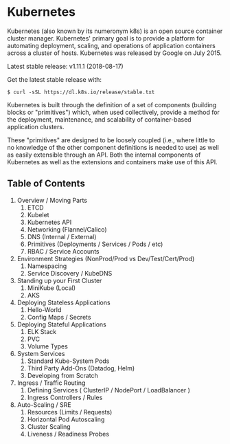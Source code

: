 # Kubernetes

Kubernetes (also known by its numeronym k8s) is an open source container cluster manager. Kubernetes' primary goal is to provide a platform for automating deployment, scaling, and operations of application containers across a cluster of hosts. Kubernetes was released by Google on July 2015.

Latest stable release: v1.11.1 (2018-08-17)

Get the latest stable release with:
```
$ curl -sSL https://dl.k8s.io/release/stable.txt
```

Kubernetes is built through the definition of a set of components (building blocks or "primitives") which, when used collectively, provide a method for the deployment, maintenance, and scalability of container-based application clusters.

These "primitives" are designed to be loosely coupled (i.e., where little to no knowledge of the other component definitions is needed to use) as well as easily extensible through an API. Both the internal components of Kubernetes as well as the extensions and containers make use of this API.

## Table of Contents

1. Overview / Moving Parts
   1. ETCD
   2. Kubelet
   3. Kubernetes API
   4. Networking (Flannel/Calico)
   5. DNS (Internal / External)
   6. Primitives (Deployments / Services / Pods / etc)
   7. RBAC / Service Accounts
2. Environment Strategies (NonProd/Prod vs Dev/Test/Cert/Prod)
   1. Namespacing
   2. Service Discovery / KubeDNS
3. Standing up your First Cluster
   1. MiniKube (Local)
   2. AKS
4. Deploying Stateless Applications
   1. Hello-World
   2. Config Maps / Secrets
5. Deploying Stateful Applications
   1. ELK Stack
   2. PVC
   3. Volume Types
6. System Services
   1. Standard Kube-System Pods
   2. Third Party Add-Ons (Datadog, Helm)
   3. Developing from Scratch
7. Ingress / Traffic Routing
   1. Defining Services ( ClusterIP / NodePort / LoadBalancer )
   2. Ingress Controllers / Rules
8. Auto-Scaling / SRE
   1. Resources (Limits / Requests)
   2. Horizontal Pod Autoscaling
   3. Cluster Scaling
   4. Liveness / Readiness Probes